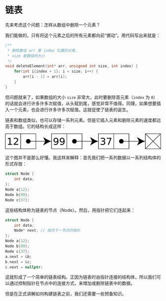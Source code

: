 # 链表

先来考虑这个问题：怎样从数组中删除一个元素？

我们能做的，只有将这个元素之后的所有元素都向前“挪动”。用代码写出来就是：
```cpp
/**
 * 删除数组 arr 第 index 位置的元素，
 * size 是数组的大小
 */
void deleteElement(int* arr, unsigned int size, int index) {
    for(int i{index + 1}; i < size; i++) {
        arr[i - 1] = arr[i];
    }
}
```

但问题就来了，如果数组的大小 `size` 非常大，此时要删除首元素（`index` 为 `0`）的话就会进行许多许多次赋值，从头赋到尾，感觉非常不值得。同理，如果想要插入一个元素，也会进行许多许多次赋值。这就促使了链表的诞生。

链表和数组类似，也可以存储一系列元素。但是它插入元素和删除元素的速度都远高于数组。它的结构长成这样：

<img src="assets/Singly-linked-list.svg" alt="Linked List">

这个图并不是那么好懂。我这样来解释：首先我们把一系列数据以一系列结构体的形式存放：
```cpp
struct Node {
    int data;
};
Node a{12};
Node b{99};
Node c{37};
```
这些结构体称为链表的节点（Node）。然后，用指针把它们连起来：
```cpp
struct Node {
    int data;
    Node* next; // 指向下一节点的指针
};
Node a{12};
Node b{99};
Node c{37};
a.next = &b;
b.next = &c;
c.next = nullptr;
```
这就形成了一个简单的链表结构。正因为链表时由指针连接的结构体，所以我们可以通过控制指针在节点中的连接方式，来增加或删除链表中的数据。

但是在正式讲解如何构建链表之前，我们还需要一些预备知识。
